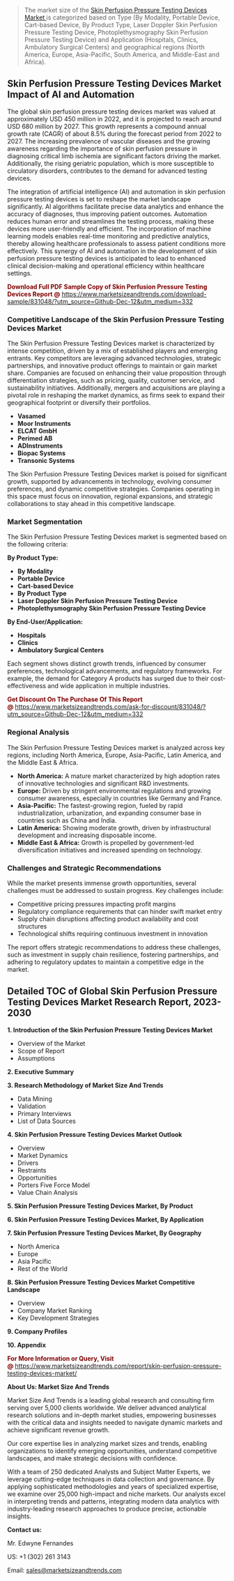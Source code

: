 <blockquote><p>The market size of the <a href="https://www.marketsizeandtrends.com/download-sample/831048/?utm_source=Github-Dec-12&amp;utm_medium=332" target="_blank">Skin Perfusion Pressure Testing Devices Market </a>is categorized based on Type (By Modality, Portable Device, Cart-based Device, By Product Type, Laser Doppler Skin Perfusion Pressure Testing Device, Photoplethysmography Skin Perfusion Pressure Testing Device) and Application (Hospitals, Clinics, Ambulatory Surgical Centers) and geographical regions (North America, Europe, Asia-Pacific, South America, and Middle-East and Africa).</p></blockquote><p><h2>Skin Perfusion Pressure Testing Devices Market Impact of AI and Automation</h2><p>The global skin perfusion pressure testing devices market was valued at approximately USD 450 million in 2022, and it is projected to reach around USD 680 million by 2027. This growth represents a compound annual growth rate (CAGR) of about 8.5% during the forecast period from 2022 to 2027. The increasing prevalence of vascular diseases and the growing awareness regarding the importance of skin perfusion pressure in diagnosing critical limb ischemia are significant factors driving the market. Additionally, the rising geriatric population, which is more susceptible to circulatory disorders, contributes to the demand for advanced testing devices.</p><p>The integration of artificial intelligence (AI) and automation in skin perfusion pressure testing devices is set to reshape the market landscape significantly. AI algorithms facilitate precise data analytics and enhance the accuracy of diagnoses, thus improving patient outcomes. Automation reduces human error and streamlines the testing process, making these devices more user-friendly and efficient. The incorporation of machine learning models enables real-time monitoring and predictive analytics, thereby allowing healthcare professionals to assess patient conditions more effectively. This synergy of AI and automation in the development of skin perfusion pressure testing devices is anticipated to lead to enhanced clinical decision-making and operational efficiency within healthcare settings.</p></p><p><strong><span style="color: #800000;">Download Full PDF Sample Copy of Skin Perfusion Pressure Testing Devices Report @</span>&nbsp;</strong><a href="https://www.marketsizeandtrends.com/download-sample/831048/?utm_source=Github-Dec-12&amp;utm_medium=332">https://www.marketsizeandtrends.com/download-sample/831048/?utm_source=Github-Dec-12&amp;utm_medium=332</a></p><h3>Competitive Landscape of the Skin Perfusion Pressure Testing Devices Market</h3><p>The Skin Perfusion Pressure Testing Devices market is characterized by intense competition, driven by a mix of established players and emerging entrants. Key competitors are leveraging advanced technologies, strategic partnerships, and innovative product offerings to maintain or gain market share. Companies are focused on enhancing their value proposition through differentiation strategies, such as pricing, quality, customer service, and sustainability initiatives. Additionally, mergers and acquisitions are playing a pivotal role in reshaping the market dynamics, as firms seek to expand their geographical footprint or diversify their portfolios.</p><p><strong><p><ul><li>Vasamed </li><li> Moor Instruments </li><li> ELCAT GmbH </li><li> Perimed AB </li><li> ADInstruments </li><li> Biopac Systems </li><li> Transonic Systems</p></li></ul></p></strong></p><p>The Skin Perfusion Pressure Testing Devices market is poised for significant growth, supported by advancements in technology, evolving consumer preferences, and dynamic competitive strategies. Companies operating in this space must focus on innovation, regional expansions, and strategic collaborations to stay ahead in this competitive landscape.</p><h3>Market Segmentation</h3><p>The Skin Perfusion Pressure Testing Devices market is segmented based on the following criteria:</p><p><strong>By Product Type:</strong></p><p><strong><p><ul><li>By Modality </li><li> Portable Device </li><li> Cart-based Device </li><li> By Product Type </li><li> Laser Doppler Skin Perfusion Pressure Testing Device </li><li> Photoplethysmography Skin Perfusion Pressure Testing Device</p></li></ul></p></strong></p><p><strong>By End-User/Application:</strong></p><p><strong><p><ul><li>Hospitals </li><li> Clinics </li><li> Ambulatory Surgical Centers</p></li></ul></p></strong></p><p>Each segment shows distinct growth trends, influenced by consumer preferences, technological advancements, and regulatory frameworks. For example, the demand for Category A products has surged due to their cost-effectiveness and wide application in multiple industries.</p><p><strong><span style="color: #800000;">Get Discount On The Purchase Of This Report @&nbsp;</span></strong><a href="https://www.marketsizeandtrends.com/ask-for-discount/831048/?utm_source=Github-Dec-12&amp;utm_medium=332">https://www.marketsizeandtrends.com/ask-for-discount/831048/?utm_source=Github-Dec-12&amp;utm_medium=332</a></p><h3>Regional Analysis</h3><p>The Skin Perfusion Pressure Testing Devices market is analyzed across key regions, including North America, Europe, Asia-Pacific, Latin America, and the Middle East &amp; Africa.</p><ul><li><strong>North America:</strong> A mature market characterized by high adoption rates of innovative technologies and significant R&amp;D investments.</li><li><strong>Europe:</strong> Driven by stringent environmental regulations and growing consumer awareness, especially in countries like Germany and France.</li><li><strong>Asia-Pacific:</strong> The fastest-growing region, fueled by rapid industrialization, urbanization, and expanding consumer base in countries such as China and India.</li><li><strong>Latin America:</strong> Showing moderate growth, driven by infrastructural development and increasing disposable income.</li><li><strong>Middle East &amp; Africa:</strong> Growth is propelled by government-led diversification initiatives and increased spending on technology.</li></ul><h3>Challenges and Strategic Recommendations</h3><p>While the market presents immense growth opportunities, several challenges must be addressed to sustain progress. Key challenges include:</p><ul><li>Competitive pricing pressures impacting profit margins</li><li>Regulatory compliance requirements that can hinder swift market entry</li><li>Supply chain disruptions affecting product availability and cost structures</li><li>Technological shifts requiring continuous investment in innovation</li></ul><p>The report offers strategic recommendations to address these challenges, such as investment in supply chain resilience, fostering partnerships, and adhering to regulatory updates to maintain a competitive edge in the market.</p><h2>Detailed TOC of Global Skin Perfusion Pressure Testing Devices Market Research Report, 2023-2030</h2><p><strong>1. Introduction of the Skin Perfusion Pressure Testing Devices Market</strong></p><ul><li>Overview of the Market</li><li>Scope of Report</li><li>Assumptions&nbsp;</li></ul><p><strong>2. Executive Summary</strong></p><p><strong>3. Research Methodology of <strong>Market Size And Trends</strong></strong></p><ul><li>Data Mining</li><li>Validation</li><li>Primary Interviews</li><li>List of Data Sources&nbsp;</li></ul><p><strong>4. Skin Perfusion Pressure Testing Devices Market Outlook</strong></p><ul><li>Overview</li><li>Market Dynamics</li><li>Drivers</li><li>Restraints</li><li>Opportunities</li><li>Porters Five Force Model</li><li>Value Chain Analysis&nbsp;</li></ul><p><strong>5. Skin Perfusion Pressure Testing Devices Market, By Product</strong></p><p><strong>6. Skin Perfusion Pressure Testing Devices Market, By Application</strong></p><p><strong>7. Skin Perfusion Pressure Testing Devices Market, By Geography</strong></p><ul><li>North America</li><li>Europe</li><li>Asia Pacific</li><li>Rest of the World&nbsp;</li></ul><p><strong>8. Skin Perfusion Pressure Testing Devices Market Competitive Landscape</strong></p><ul><li>Overview</li><li>Company Market Ranking</li><li>Key Development Strategies&nbsp;</li></ul><p><strong>9. Company Profiles</strong></p><p><strong>10. Appendix</strong></p><p><strong><span style="color: #800000;">For More Information or Query, Visit @&nbsp;</span></strong><a href="https://www.marketsizeandtrends.com/report/skin-perfusion-pressure-testing-devices-market/">https://www.marketsizeandtrends.com/report/skin-perfusion-pressure-testing-devices-market/</a></p><p></p><p><strong>About Us:&nbsp;Market Size And Trends</strong></p><p>Market Size And Trends&nbsp;is a leading global research and consulting firm serving over 5,000 clients worldwide. We deliver advanced analytical research solutions and in-depth market studies, empowering businesses with the critical data and insights needed to navigate dynamic markets and achieve significant revenue growth.</p><p>Our core expertise lies in analyzing market sizes and trends, enabling organizations to identify emerging opportunities, understand competitive landscapes, and make strategic decisions with confidence.</p><p>With a team of 250 dedicated Analysts and Subject Matter Experts, we leverage cutting-edge techniques in data collection and governance. By applying sophisticated methodologies and years of specialized expertise, we examine over 25,000 high-impact and niche markets. Our analysts excel in interpreting trends and patterns, integrating modern data analytics with industry-leading research approaches to produce precise, actionable insights.</p><p><strong>Contact us:</strong></p><p>Mr. Edwyne Fernandes</p><p>US: +1 (302) 261 3143</p><p>Email: <a href="mailto:sales@marketsizeandtrends.com">sales@marketsizeandtrends.com</a>&nbsp;</p>
